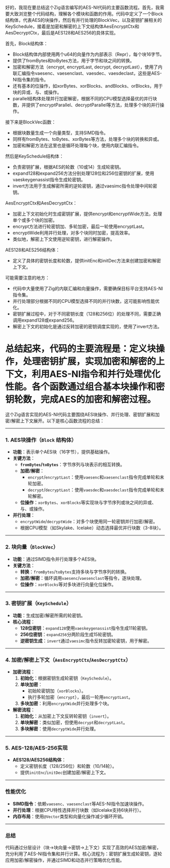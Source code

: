 好的，我现在要总结这个Zig语言编写的AES-NI代码的主要函数流程。首先，我需要大致浏览整个代码结构，理解各个模块和函数的作用。代码中定义了一个Block结构体，代表AES的块操作，然后有并行处理的BlockVec，以及密钥扩展相关的KeySchedule，接着是加密和解密的上下文结构体AesEncryptCtx和AesDecryptCtx，最后是AES128和AES256的具体实现。

首先，Block结构体：
- Block结构体内部使用两个u64的向量作为内部表示（Repr），每个块16字节。
- 提供了fromBytes和toBytes方法，用于字节和块之间的转换。
- 加密和解密方法（encrypt, encryptLast, decrypt, decryptLast），使用了内联汇编指令vaesenc、vaesenclast、vaesdec、vaesdeclast，这些是AES-NI指令集的指令。
- 还有基本的位操作，如xorBytes、xorBlocks、andBlocks、orBlocks，用于块的异或、与、或操作。
- parallel结构体处理并行加密解密，根据不同的CPU模型选择最优的并行块数，并提供了encryptParallel、decryptParallel等方法，处理多个块的并行操作。

接下来是BlockVec函数：
- 根据块数量生成一个向量类型，支持SIMD指令。
- 同样有fromBytes、toBytes、xorBytes等方法，处理多个块的转换和异或。
- 加密和解密方法在这里也是循环处理每个块，使用内联汇编指令。

然后是KeySchedule结构体：
- 负责密钥扩展，根据AES的轮数（10或14）生成轮密钥。
- expand128和expand256方法分别处理128位和256位密钥的扩展，使用vaeskeygenassist指令生成轮密钥。
- invert方法用于生成解密所需的逆轮密钥，通过vaesimc指令处理中间轮密钥。

AesEncryptCtx和AesDecryptCtx：
- 加密上下文初始化时生成密钥扩展，提供encrypt和encryptWide方法，处理单个或多个块的加密。
- encrypt方法进行轮密钥加、多轮加密，最后一轮使用encryptLast。
- encryptWide利用并行处理，对多个块同时加密，提高效率。
- 类似地，解密上下文使用逆轮密钥，进行解密操作。

AES128和AES256结构体：
- 定义了具体的密钥长度和轮数，提供initEnc和initDec方法来创建加密和解密上下文。

可能需要注意的地方：
- 代码中大量使用了Zig的内联汇编和向量操作，需要确保目标平台支持AES-NI指令集。
- 并行处理部分根据不同的CPU模型选择不同的并行块数，这可能影响性能优化。
- 密钥扩展过程中，对于不同密钥长度（128和256位）的处理不同，需要正确调用expand128或expand256。
- 解密上下文的初始化是通过反转加密的密钥调度实现的，使用了invert方法。

总结起来，代码的主要流程是：定义块操作，处理密钥扩展，实现加密和解密的上下文，利用AES-NI指令和并行处理优化性能。各个函数通过组合基本块操作和密钥轮数，完成AES的加密和解密过程。
================================================
这个Zig语言实现的AES-NI代码主要围绕AES块操作、并行处理、密钥扩展和加密/解密上下文展开。以下是核心函数流程的总结：

---

### **1. AES块操作（`Block` 结构体）**
- **功能**：表示单个AES块（16字节），提供基础操作。
- **关键方法**：
  - **`fromBytes`/`toBytes`**：字节序列与块表示的相互转换。
  - **加密/解密**：
    - `encrypt`/`encryptLast`：使用`vaesenc`和`vaesenclast`指令完成单轮和末轮加密。
    - `decrypt`/`decryptLast`：使用`vaesdec`和`vaesdeclast`指令完成单轮和末轮解密。
  - **位操作**：`xorBytes`、`xorBlocks`等实现块与字节序列或块之间的异或、与、或操作。
- **并行处理**：
  - `encryptWide`/`decryptWide`：对多个块使用同一轮密钥并行加密/解密。
  - 根据CPU模型（如Skylake、Icelake）动态选择最优并行块数（3-8块）。

---

### **2. 块向量（`BlockVec`）**
- **功能**：通过SIMD指令并行处理多个AES块。
- **关键方法**：
  - **转换**：`fromBytes`/`toBytes`支持多块与字节序列的转换。
  - **加密/解密**：循环调用`vaesenc`/`vaesenclast`等指令，逐块处理。
  - **位操作**：`xorBlocks`等对多块进行向量化位操作。

---

### **3. 密钥扩展（`KeySchedule`）**
- **功能**：生成加密/解密所需的轮密钥。
- **核心流程**：
  - **128位密钥**：`expand128`使用`vaeskeygenassist`指令生成11轮密钥。
  - **256位密钥**：`expand256`分两阶段生成15轮密钥。
  - **逆密钥生成**：`invert`通过`vaesimc`指令反转加密轮密钥，用于解密。

---

### **4. 加密/解密上下文（`AesEncryptCtx`/`AesDecryptCtx`）**
- **加密流程**：
  1. **初始化**：根据密钥生成轮密钥（`KeySchedule`）。
  2. **单块加密**：
     - 初始轮密钥加（`xorBlocks`）。
     - 执行多轮加密（`encrypt`），最后一轮用`encryptLast`。
  3. **多块加密**：利用`encryptWide`并行处理多个块。
- **解密流程**：
  1. **初始化**：从加密上下文反转轮密钥（`invert`）。
  2. **单块解密**：类似加密，但使用`decrypt`和`decryptLast`。
  3. **多块解密**：使用`decryptWide`并行处理。

---

### **5. AES-128/AES-256实现**
- **AES128/AES256结构体**：
  - 定义密钥长度（128/256位）和轮数（10/14轮）。
  - 提供`initEnc`/`initDec`创建加密/解密上下文。

---

### **性能优化**
- **SIMD指令**：依赖`vaesenc`、`vaesenclast`等AES-NI指令加速块操作。
- **并行处理**：根据CPU特性选择并行块数（如Icelake支持6块并行）。
- **内存布局**：使用`@Vector`类型和向量化操作减少循环开销。

---

### **总结**
代码通过分层设计（块→块向量→密钥→上下文）实现了高效的AES加密/解密，充分利用了AES-NI指令集和并行计算。核心流程为：密钥扩展生成轮密钥，逐轮应用加密/解密操作，并通过SIMD和动态并行策略优化性能。